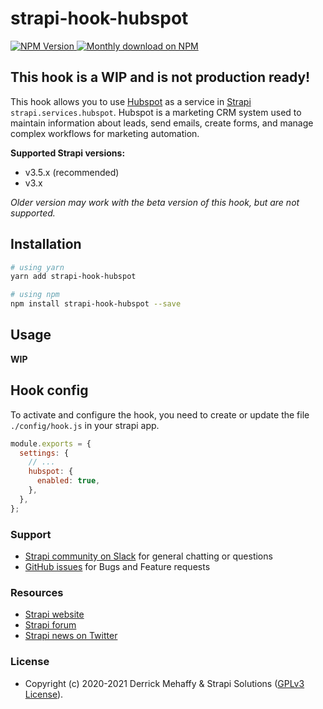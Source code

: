 # strapi-hook-hubspot

<a href="https://www.npmjs.org/package/strapi-hook-hubspot">
    <img src="https://img.shields.io/npm/v/strapi-hook-hubspot" alt="NPM Version" />
</a>
<a href="https://www.npmjs.org/package/strapi-hook-hubspot">
    <img src="https://img.shields.io/npm/dm/strapi-hook-hubspot.svg" alt="Monthly download on NPM" />
</a>

## This hook is a WIP and is not production ready!

This hook allows you to use [Hubspot](https://www.hubspot.com/) as a service in [Strapi](https://github.com/strapi/strapi) `strapi.services.hubspot`. Hubspot is a marketing CRM system used to maintain information about leads, send emails, create forms, and manage complex workflows for marketing automation.

**Supported Strapi versions:**

- v3.5.x (recommended)
- v3.x

_Older version may work with the beta version of this hook, but are not supported._

## Installation

```bash
# using yarn
yarn add strapi-hook-hubspot

# using npm
npm install strapi-hook-hubspot --save
```

## Usage

**WIP**

## Hook config

To activate and configure the hook, you need to create or update the file `./config/hook.js` in your strapi app.

```js
module.exports = {
  settings: {
    // ...
    hubspot: {
      enabled: true,
    },
  },
};
```

### Support

- [Strapi community on Slack](https://slack.strapi.io) for general chatting or questions
- [GitHub issues](https://github.com/derrickmehaffy/strapi-hook-hubspot/issues) for Bugs and Feature requests

### Resources

- [Strapi website](http://strapi.io/)
- [Strapi forum](https://forum.strapi.io/)
- [Strapi news on Twitter](https://twitter.com/strapijs)

### License

- Copyright (c) 2020-2021 Derrick Mehaffy & Strapi Solutions ([GPLv3 License](LICENSE.md)).
